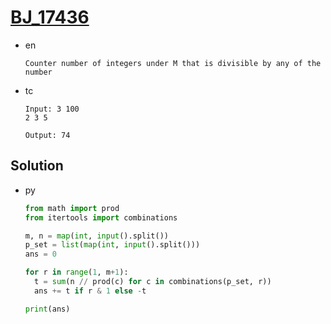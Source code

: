# [BJ_17436](https://acmicpc.net/problem/17436)

* en

  ```en
  Counter number of integers under M that is divisible by any of the number
  ```

* tc

  ```tc
  Input: 3 100
  2 3 5

  Output: 74
  ```

## Solution

* py

  ```py
  from math import prod
  from itertools import combinations

  m, n = map(int, input().split())
  p_set = list(map(int, input().split()))
  ans = 0

  for r in range(1, m+1):
    t = sum(n // prod(c) for c in combinations(p_set, r))
    ans += t if r & 1 else -t

  print(ans)
  ```
